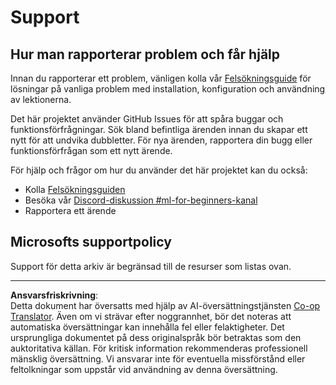 <!--
CO_OP_TRANSLATOR_METADATA:
{
  "original_hash": "09623d7343ff1c26ff4f198c1b2d3176",
  "translation_date": "2025-10-03T12:05:58+00:00",
  "source_file": "SUPPORT.md",
  "language_code": "sv"
}
-->
# Support
## Hur man rapporterar problem och får hjälp  

Innan du rapporterar ett problem, vänligen kolla vår [Felsökningsguide](TROUBLESHOOTING.md) för lösningar på vanliga problem med installation, konfiguration och användning av lektionerna.

Det här projektet använder GitHub Issues för att spåra buggar och funktionsförfrågningar. Sök bland befintliga 
ärenden innan du skapar ett nytt för att undvika dubbletter. För nya ärenden, rapportera din bugg eller 
funktionsförfrågan som ett nytt ärende.

För hjälp och frågor om hur du använder det här projektet kan du också:
- Kolla [Felsökningsguiden](TROUBLESHOOTING.md)
- Besöka vår [Discord-diskussion #ml-for-beginners-kanal](https://aka.ms/foundry/discord)
- Rapportera ett ärende

## Microsofts supportpolicy  

Support för detta arkiv är begränsad till de resurser som listas ovan.

---

**Ansvarsfriskrivning**:  
Detta dokument har översatts med hjälp av AI-översättningstjänsten [Co-op Translator](https://github.com/Azure/co-op-translator). Även om vi strävar efter noggrannhet, bör det noteras att automatiska översättningar kan innehålla fel eller felaktigheter. Det ursprungliga dokumentet på dess originalspråk bör betraktas som den auktoritativa källan. För kritisk information rekommenderas professionell mänsklig översättning. Vi ansvarar inte för eventuella missförstånd eller feltolkningar som uppstår vid användning av denna översättning.